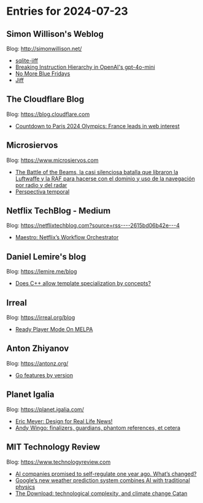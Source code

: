 # Entries for 2024-07-23
## Simon Willison's Weblog 
Blog: http://simonwillison.net/ 

- [sqlite-jiff](https://simonwillison.net/2024/Jul/23/sqlite-jiff/#atom-everything)
- [Breaking Instruction Hierarchy in OpenAI's gpt-4o-mini](https://simonwillison.net/2024/Jul/22/breaking-instruction-hierarchy/#atom-everything)
- [No More Blue Fridays](https://simonwillison.net/2024/Jul/22/no-more-blue-fridays/#atom-everything)
- [Jiff](https://simonwillison.net/2024/Jul/22/jiff/#atom-everything)
##  The Cloudflare Blog  
Blog: https://blog.cloudflare.com 

- [Countdown to Paris 2024 Olympics: France leads in web interest](https://blog.cloudflare.com/countdown-to-paris-2024-france-leads-in-olympic-web-interest)
## Microsiervos 
Blog: https://www.microsiervos.com 

- [The Battle of the Beams, la casi silenciosa batalla que libraron la Luftwaffe y la RAF para hacerse con el dominio y uso de la navegación por radio y del radar](https://www.microsiervos.com/archivo/libros/battle-beams-luftwaffe-raf-navegacion-radio-radar.html)
- [Perspectiva temporal](https://www.microsiervos.com/archivo/frases-citas/perspectiva-temporal.html)
## Netflix TechBlog - Medium 
Blog: https://netflixtechblog.com?source=rss----2615bd06b42e---4 

- [Maestro: Netflix’s Workflow Orchestrator](https://netflixtechblog.com/maestro-netflixs-workflow-orchestrator-ee13a06f9c78?source=rss----2615bd06b42e---4)
## Daniel Lemire's blog 
Blog: https://lemire.me/blog 

- [Does C++ allow template specialization by concepts?](https://lemire.me/blog/2024/07/22/does-c-allow-template-specialization-by-concepts/)
## Irreal 
Blog: https://irreal.org/blog 

- [Ready Player Mode On MELPA](https://irreal.org/blog/?p=12326)
## Anton Zhiyanov 
Blog: https://antonz.org/ 

- [Go features by version](https://antonz.org/which-go/)
## Planet Igalia 
Blog: https://planet.igalia.com/ 

- [Eric Meyer: Design for Real Life News!](https://meyerweb.com/eric/thoughts/2024/07/22/design-for-real-life-news/)
- [Andy Wingo: finalizers, guardians, phantom references, et cetera](https://wingolog.org/archives/2024/07/22/finalizers-guardians-phantom-references-et-cetera)
## MIT Technology Review 
Blog: https://www.technologyreview.com 

- [AI companies promised to self-regulate one year ago. What’s changed?](https://www.technologyreview.com/2024/07/22/1095193/ai-companies-promised-the-white-house-to-self-regulate-one-year-ago-whats-changed/)
- [Google’s new weather prediction system combines AI with traditional physics](https://www.technologyreview.com/2024/07/22/1095184/a-new-weather-prediction-model-from-google-combines-ai-with-traditional-physics/)
- [The Download: technological complexity, and climate change Catan](https://www.technologyreview.com/2024/07/22/1095178/the-download-technological-complexity-and-climate-change-catan/)